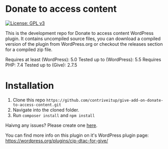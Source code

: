 # Donate to access content

[![License: GPL v3](https://img.shields.io/badge/License-GPLv3-blue.svg)](https://www.gnu.org/licenses/gpl-3.0)

This is the development repo for Donate to access content WordPress plugin. It contains uncompiled source files, you can download a compiled version of the plugin from WordPress.org or checkout the releases section for a compiled zip file.

Requires at least (WordPress): 5.0
Tested up to (WordPress): 5.5
Requires PHP: 7.4
Tested up to (Give): 2.7.5

# Installation

1.  Clone this repo `https://github.com/contriveitup/give-add-on-donate-to-access-content.git`
2.  Navigate into the cloned folder.
3.  Run `composer install` and `npm install`

Haivng any issues? Please create one [here](https://github.com/contriveitup/give-add-on-donate-to-access-content/issues).

You can find more info on this plugin on it's WordPress plugin page: https://wordpress.org/plugins/cip-dtac-for-give/
